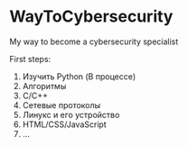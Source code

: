 # WayToCybersecurity
My way to become a cybersecurity specialist

First steps: 
1. Изучить Python (В процессе)
2. Алгоритмы
3. C/C++ 
4. Сетевые протоколы 
5. Линукс и его устройство 
6. HTML/CSS/JavaScript 
7. ... 
